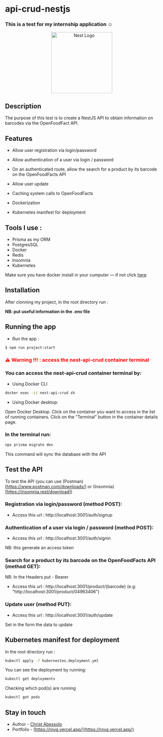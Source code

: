 # api-crud-nestjs

### This is a test for my internship application ☺️

<p align="center">
  <a href="http://nestjs.com/" target="blank"><img src="https://nestjs.com/img/logo-small.svg" width="200" alt="Nest Logo" /></a>
</p>

[circleci-image]: https://img.shields.io/circleci/build/github/nestjs/nest/master?token=abc123def456
[circleci-url]: https://circleci.com/gh/nestjs/nest

## Description

The purpose of this test is to create a NestJS API to obtain information on barcodes via the OpenFoodFact API.

## Features

- Allow user registration via login/password

- Allow authentication of a user via login / password

- On an authenticated route, allow the search for a product by its barcode on the OpenFoodFacts API

- Allow user update

- Caching system calls to OpenFoodFacts

- Dockerization

- Kubernetes manifest for deployment

## Tools I use :

- Prisma as my ORM
- PostgresSQL
- Docker
- Redis
- Insomnia
- Kubernetes

Make sure you have docker install in your cumputer — if not click [here](https://www.docker.com/products/docker-desktop/)

## Installation

After clonning my project, in the root directory run :

<b> NB: put useful information in the .env file </b>

## Running the app

- Run the app :

```bash
$ npm run project:start
```

<h3 style="color:red">⚠ Warning !!! : access the nest-api-crud container terminal </h3>

### You can access the <b>nest-api-crud</b> container terminal by:

- Using Docker CLI

```bash
docker exec -it nest-api-crud sh
```

- Using Docker desktop:

Open Docker Desktop.
Click on the container you want to access in the list of running containers.
Click on the "Terminal" button in the container details page.

### In the terminal run:

```bash
npx prisma migrate dev
```
This command will sync the database with the API

## Test the API

To test the API (you can use (Postman)[https://www.postman.com/downloads/] or (Insomnia)[https://insomnia.rest/download])

### Registration via login/password (method POST):

- Access this url : http://localhost:3001/auth/signup

### Authentication of a user via login / password (method POST):

- Access this url : http://localhost:3001/auth/signin

NB: this generate an access token

### Search for a product by its barcode on the OpenFoodFacts API (method GET):

NB: In the Headers put - Bearer <accesstoken>

- Access this url : http://localhost:3001/product/{barcode}
(e.g: "http://localhost:3001/product/04963406")

### Update user (method PUT):

- Access this url : http://localhost:3001/auth/update

Set in the form the data to update

## Kubernetes manifest for deployment

In the root directory run :

```bash
kubectl apply -f kubernestes.deployment.yml
```

You can see the deployment by running:

```bash
kubectl get deployments
```

Checking which pod(s) are running

```bash
kubectl get pods
```

## Stay in touch

- Author - [Christ Abessolo](https://rova.vercel.app/)
- Portfolio - [https://rova.vercel.app/](https://rova.vercel.app/)
